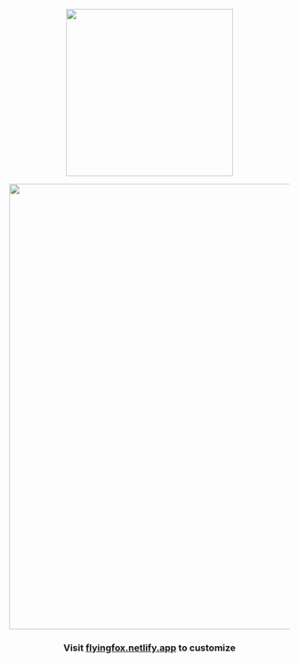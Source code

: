 <p align="center"><img width="300" src="https://github.com/akshat46/FlyingFox/blob/v0.1/img/logo.png"></p>
<p align="center"><img width="800" src="https://github.com/akshat46/FlyingFox/blob/v0.1/img/preview.png"></p>

<h3 align="center">Visit <a href="http://flyingfox.netlify.app">flyingfox.netlify.app</a> to customize</h3>
